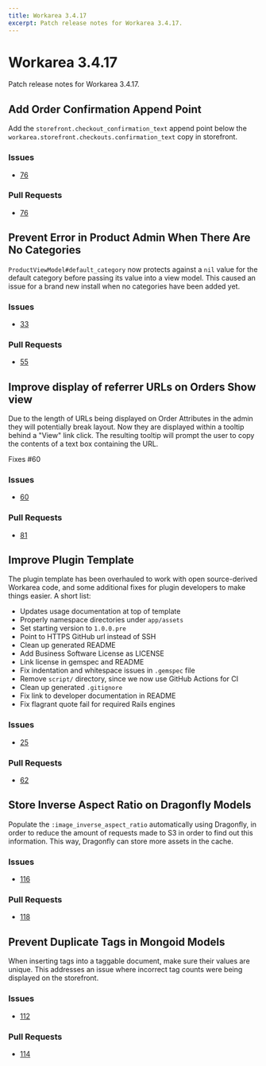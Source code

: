 ```yaml
---
title: Workarea 3.4.17
excerpt: Patch release notes for Workarea 3.4.17.
---
```


# Workarea 3.4.17

Patch release notes for Workarea 3.4.17.

## Add Order Confirmation Append Point

Add the `storefront.checkout_confirmation_text` append point below the
`workarea.storefront.checkouts.confirmation_text` copy in storefront.

### Issues

- [76](https://github.com/workarea-commerce/workarea/issues/76)

### Pull Requests

- [76](https://github.com/workarea-commerce/workarea/pull/76)


## Prevent Error in Product Admin When There Are No Categories

`ProductViewModel#default_category` now protects against a `nil` value
for the default category before passing its value into a view model.
This caused an issue for a brand new install when no categories have
been added yet.

### Issues

- [33](https://github.com/workarea-commerce/workarea/issues/33)

### Pull Requests

- [55](https://github.com/workarea-commerce/workarea/pull/55)

## Improve display of referrer URLs on Orders Show view

Due to the length of URLs being displayed on Order Attributes in the admin
they will potentially break layout. Now they are displayed within a tooltip
behind a "View" link click. The resulting tooltip will prompt the user to
copy the contents of a text box containing the URL.

Fixes #60

### Issues

- [60](https://github.com/workarea-commerce/workarea/issues/60)

### Pull Requests

- [81](https://github.com/workarea-commerce/workarea/pull/81)


## Improve Plugin Template

The plugin template has been overhauled to work with open source-derived
Workarea code, and some additional fixes for plugin developers to make
things easier. A short list:

* Updates usage documentation at top of template
* Properly namespace directories under `app/assets`
* Set starting version to `1.0.0.pre`
* Point to HTTPS GitHub url instead of SSH
* Clean up generated README
* Add Business Software License as LICENSE
* Link license in gemspec and README
* Fix indentation and whitespace issues in `.gemspec` file
* Remove `script/` directory, since we now use GitHub Actions for CI
* Clean up generated `.gitignore`
* Fix link to developer documentation in README
* Fix flagrant quote fail for required Rails engines

### Issues

- [25](https://github.com/workarea-commerce/workarea/issues/25)

### Pull Requests

- [62](https://github.com/workarea-commerce/workarea/pull/62)


## Store Inverse Aspect Ratio on Dragonfly Models

Populate the `:image_inverse_aspect_ratio` automatically using
Dragonfly, in order to reduce the amount of requests made to S3 in order
to find out this information. This way, Dragonfly can store more assets
in the cache.

### Issues

- [116](https://github.com/workarea-commerce/workarea/issues/116)

### Pull Requests

- [118](https://github.com/workarea-commerce/workarea/pull/118)

## Prevent Duplicate Tags in Mongoid Models

When inserting tags into a taggable document, make sure their values are
unique. This addresses an issue where incorrect tag counts were being
displayed on the storefront.

### Issues

- [112](https://github.com/workarea-commerce/workarea/issues/112)

### Pull Requests

- [114](https://github.com/workarea-commerce/workarea/pull/114)


